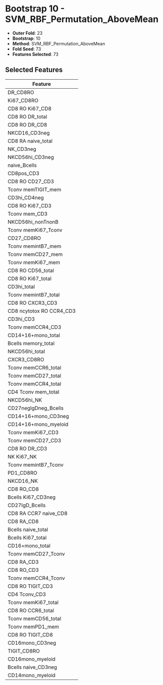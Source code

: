 # Bootstrap 10 - SVM_RBF_Permutation_AboveMean

- **Outer Fold**: 23
- **Bootstrap**: 10
- **Method**: SVM_RBF_Permutation_AboveMean
- **Fold Seed**: 73
- **Features Selected**: 73

## Selected Features

| Feature |
|---------|
| DR_CD8RO |
| Ki67_CD8RO |
| CD8 RO Ki67_CD8 |
| CD8 RO DR_total |
| CD8 RO DR_CD8 |
| NKCD16_CD3neg |
| CD8 RA naive_total |
| NK_CD3neg |
| NKCD56hi_CD3neg |
| naive_Bcells |
| CD8pos_CD3 |
| CD8 RO CD27_CD3 |
| Tconv memTIGIT_mem |
| CD3hi_CD4neg |
| CD8  RO Ki67_CD3 |
| Tconv mem_CD3 |
| NKCD56hi_nonTnonB |
| Tconv memKi67_Tconv |
| CD27_CD8RO |
| Tconv memintB7_mem |
| Tconv memCD27_mem |
| Tconv memKi67_mem |
| CD8 RO CD56_total |
| CD8 RO Ki67_total |
| CD3hi_total |
| Tconv memintB7_total |
| CD8 RO CXCR3_CD3 |
| CD8 ncytotox RO CCR4_CD3 |
| CD3hi_CD3 |
| Tconv memCCR4_CD3 |
| CD14+16+mono_total |
| Bcells memory_total |
| NKCD56hi_total |
| CXCR3_CD8RO |
| Tconv memCCR6_total |
| Tconv memCD27_total |
| Tconv memCCR4_total |
| CD4 Tconv mem_total |
| NKCD56hi_NK |
| CD27negIgDneg_Bcells |
| CD14+16+mono_CD3neg |
| CD14+16+mono_myeloid |
| Tconv memKi67_CD3 |
| Tconv memCD27_CD3 |
| CD8 RO DR_CD3 |
| NK Ki67_NK |
| Tconv memintB7_Tconv |
| PD1_CD8RO |
| NKCD16_NK |
| CD8 RO_CD8 |
| Bcells Ki67_CD3neg |
| CD27IgD_Bcells |
| CD8 RA CCR7 naive_CD8 |
| CD8 RA_CD8 |
| Bcells naive_total |
| Bcells Ki67_total |
| CD16+mono_total |
| Tconv memCD27_Tconv |
| CD8 RA_CD3 |
| CD8 RO_CD3 |
| Tconv memCCR4_Tconv |
| CD8 RO TIGIT_CD3 |
| CD4 Tconv_CD3 |
| Tconv memKi67_total |
| CD8 RO CCR6_total |
| Tconv memCD56_total |
| Tconv memPD1_mem |
| CD8 RO TIGIT_CD8 |
| CD16mono_CD3neg |
| TIGIT_CD8RO |
| CD16mono_myeloid |
| Bcells naive_CD3neg |
| CD14mono_myeloid |
